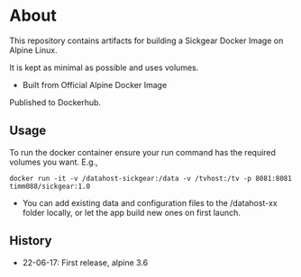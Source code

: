 # About

This repository contains artifacts for building a Sickgear Docker Image on Alpine Linux.

It is kept as minimal as possible and uses volumes.

- Built from Official Alpine Docker Image

Published to Dockerhub.

## Usage

To run the docker container ensure your run command has the required volumes you want. E.g.,

`docker run -it -v /datahost-sickgear:/data -v /tvhost:/tv -p 8081:8081 timm088/sickgear:1.0`

- You can add existing data and configuration files to the /datahost-xx folder locally, or let the app build new ones on first launch.

## History

- 22-06-17: First release, alpine 3.6

